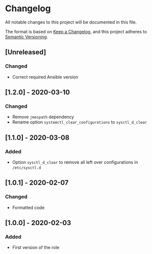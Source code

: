 # Changelog
All notable changes to this project will be documented in this file.

The format is based on [Keep a Changelog](https://keepachangelog.com/en/1.0.0/),
and this project adheres to [Semantic Versioning](https://semver.org/spec/v2.0.0.html).

## [Unreleased]
### Changed
- Correct required Ansible version

## [1.2.0] - 2020-03-10
### Changed
- Remove `jmespath` dependency
- Rename option `systemctl_clear_configurations` to `sysctl_d_clear`

## [1.1.0] - 2020-03-08
### Added
- Option `sysctl_d_clear` to remove all left over configurations in `/etc/sysctl.d`

## [1.0.1] - 2020-02-07
### Changed
- Formatted code

## [1.0.0] - 2020-02-03
### Added
- First version of the role
